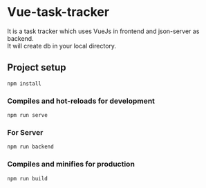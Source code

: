 # Vue-task-tracker
It is a task tracker which uses VueJs in frontend and json-server as backend. <br>
It will create db in your local directory.

## Project setup
```
npm install
```
### Compiles and hot-reloads for development
```
npm run serve
```
### For Server
```
npm run backend
```
### Compiles and minifies for production
```
npm run build
```

